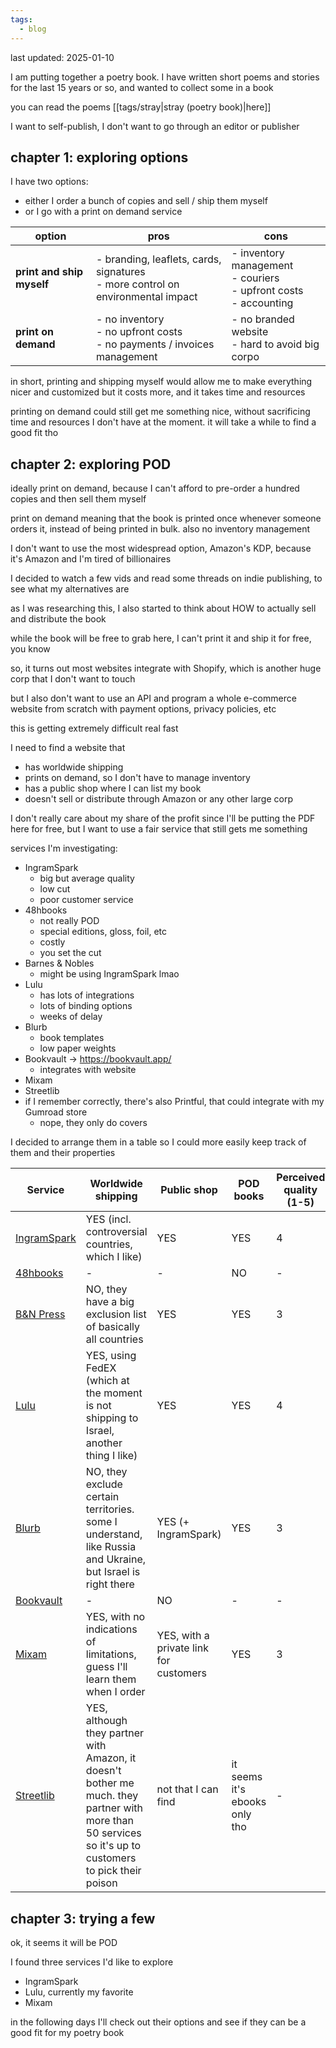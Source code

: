 ```yaml
---
tags:
  - blog
---
```

last updated: 2025-01-10

I am putting together a poetry book. I have written short poems and stories for the last 15 years or so, and wanted to collect some in a book

you can read the poems [[tags/stray|stray (poetry book)|here]]

I want to self-publish, I don't want to go through an editor or publisher
## chapter 1: exploring options
I have two options:
- either I order a bunch of copies and sell / ship them myself
- or I go with a print on demand service

| option                    | pros                                                                              | cons                                                                    |
| ------------------------- | --------------------------------------------------------------------------------- | ----------------------------------------------------------------------- |
| **print and ship myself** | - branding, leaflets, cards, signatures<br>- more control on environmental impact | - inventory management<br>- couriers<br>- upfront costs<br>- accounting |
| **print on demand**       | - no inventory<br>- no upfront costs<br>- no payments / invoices management       | - no branded website<br>- hard to avoid big corpo                       |
in short, printing and shipping myself would allow me to make everything nicer and customized but it costs more, and it takes time and resources

printing on demand could still get me something nice, without sacrificing time and resources I don't have at the moment. it will take a while to find a good fit tho
## chapter 2: exploring POD
ideally print on demand, because I can't afford to pre-order a hundred copies and then sell them myself

print on demand meaning that the book is printed once whenever someone orders it, instead of being printed in bulk. also no inventory management

I don't want to use the most widespread option, Amazon's KDP, because it's Amazon and I'm tired of billionaires

I decided to watch a few vids and read some threads on indie publishing, to see what my alternatives are

as I was researching this, I also started to think about HOW to actually sell and distribute the book

while the book will be free to grab here, I can't print it and ship it for free, you know

so, it turns out most websites integrate with Shopify, which is another huge corp that I don't want to touch

but I also don't want to use an API and program a whole e-commerce website from scratch with payment options, privacy policies, etc

this is getting extremely difficult real fast

I need to find a website that
- has worldwide shipping
- prints on demand, so I don't have to manage inventory
- has a public shop where I can list my book
- doesn't sell or distribute through Amazon or any other large corp

I don't really care about my share of the profit since I'll be putting the PDF here for free, but I want to use a fair service that still gets me something

services I'm investigating:
- IngramSpark
	- big but average quality
	- low cut
	- poor customer service
- 48hbooks
	- not really POD
	- special editions, gloss, foil, etc
	- costly
	- you set the cut
- Barnes & Nobles
	- might be using IngramSpark lmao
- Lulu
	- has lots of integrations
	- lots of binding options
	- weeks of delay
- Blurb
	- book templates
	- low paper weights
- Bookvault -> https://bookvault.app/
	- integrates with website
- Mixam
- Streetlib
- if I remember correctly, there's also Printful, that could integrate with my Gumroad store
	- nope, they only do covers

I decided to arrange them in a table so I could more easily keep track of them and their properties

| Service                                        | Worldwide shipping                                                                                                                                      | Public shop                            | POD books                     | Perceived quality (1-5) | Indie-ness (0-4) |
| ---------------------------------------------- | ------------------------------------------------------------------------------------------------------------------------------------------------------- | -------------------------------------- | ----------------------------- | ----------------------- | ---------------- |
| [IngramSpark](https://www.ingramspark.com/)    | YES (incl. controversial countries, which I like)                                                                                                       | YES                                    | YES                           | 4                       | 0                |
| [48hbooks](https://www.48hrbooks.com/)         | -                                                                                                                                                       | -                                      | NO                            | -                       | -                |
| [B&N Press](https://press.barnesandnoble.com/) | NO, they have a big exclusion list of basically all countries                                                                                           | YES                                    | YES                           | 3                       | 1                |
| [Lulu](https://www.lulu.com/)                  | YES, using FedEX (which at the moment is not shipping to Israel, another thing I like)                                                                  | YES                                    | YES                           | 4                       | 2                |
| [Blurb](https://www.blurb.com/)                | NO, they exclude certain territories. some I understand, like Russia and Ukraine, but Israel is right there                                             | YES (+ IngramSpark)                    | YES                           | 3                       | 3                |
| [Bookvault](https://bookvault.app/)            | -                                                                                                                                                       | NO                                     | -                             | -                       | -                |
| [Mixam](https://mixam.com/)                    | YES, with no indications of limitations, guess I'll learn them when I order                                                                             | YES, with a private link for customers | YES                           | 3                       | 0                |
| [Streetlib](https://www.streetlib.com/)        | YES, although they partner with Amazon, it doesn't bother me much. they partner with more than 50 services so it's up to customers to pick their poison | not that I can find                    | it seems it's ebooks only tho | -                       | -                |
## chapter 3: trying a few
ok, it seems it will be POD

I found three services I'd like to explore
- IngramSpark
- Lulu, currently my favorite
- Mixam

in the following days I'll check out their options and see if they can be a good fit for my poetry book